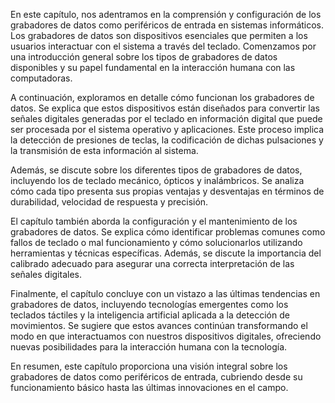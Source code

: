 En este capítulo, nos adentramos en la comprensión y configuración de los grabadores de datos como periféricos de entrada en sistemas informáticos. Los grabadores de datos son dispositivos esenciales que permiten a los usuarios interactuar con el sistema a través del teclado. Comenzamos por una introducción general sobre los tipos de grabadores de datos disponibles y su papel fundamental en la interacción humana con las computadoras.

A continuación, exploramos en detalle cómo funcionan los grabadores de datos. Se explica que estos dispositivos están diseñados para convertir las señales digitales generadas por el teclado en información digital que puede ser procesada por el sistema operativo y aplicaciones. Este proceso implica la detección de presiones de teclas, la codificación de dichas pulsaciones y la transmisión de esta información al sistema.

Además, se discute sobre los diferentes tipos de grabadores de datos, incluyendo los de teclado mecánico, ópticos y inalámbricos. Se analiza cómo cada tipo presenta sus propias ventajas y desventajas en términos de durabilidad, velocidad de respuesta y precisión.

El capítulo también aborda la configuración y el mantenimiento de los grabadores de datos. Se explica cómo identificar problemas comunes como fallos de teclado o mal funcionamiento y cómo solucionarlos utilizando herramientas y técnicas específicas. Además, se discute la importancia del calibrado adecuado para asegurar una correcta interpretación de las señales digitales.

Finalmente, el capítulo concluye con un vistazo a las últimas tendencias en grabadores de datos, incluyendo tecnologías emergentes como los teclados táctiles y la inteligencia artificial aplicada a la detección de movimientos. Se sugiere que estos avances continúan transformando el modo en que interactuamos con nuestros dispositivos digitales, ofreciendo nuevas posibilidades para la interacción humana con la tecnología.

En resumen, este capítulo proporciona una visión integral sobre los grabadores de datos como periféricos de entrada, cubriendo desde su funcionamiento básico hasta las últimas innovaciones en el campo.

